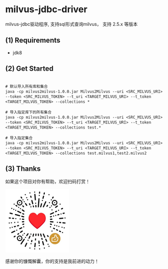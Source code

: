 # milvus-jdbc-driver

milvus-jdbc驱动程序, 支持sql形式查询milvus， 支持 2.5.x 等版本

## (1) Requirements
- jdk8

## (2) Get Started

```shell

# 默认导入所有库和集合
java -cp milvus2milvus-1.0.0.jar Milvus2Milvus --uri <SRC_MILVUS_URI> --token <SRC_MILVUS_TOKEN> --t_uri <TARGET_MILVUS_URI> --t_token <TARGET_MILVUS_TOKEN> --collections * 

# 导入指定库下的所有集合
java -cp milvus2milvus-1.0.0.jar Milvus2Milvus --uri <SRC_MILVUS_URI> --token <SRC_MILVUS_TOKEN> --t_uri <TARGET_MILVUS_URI> --t_token <TARGET_MILVUS_TOKEN> --collections test.*

# 导入指定集合
java -cp milvus2milvus-1.0.0.jar Milvus2Milvus --uri <SRC_MILVUS_URI> --token <SRC_MILVUS_TOKEN> --t_uri <TARGET_MILVUS_URI> --t_token <TARGET_MILVUS_TOKEN> --collections test.milvus1,test2.milvus2

```
## (3) Thanks

如果这个项目对你有帮助，欢迎扫码打赏！

<img src="images/coffee.png" alt="coffee" width="200" height="200">

感谢你的慷慨解囊，你的支持是我前进的动力！

